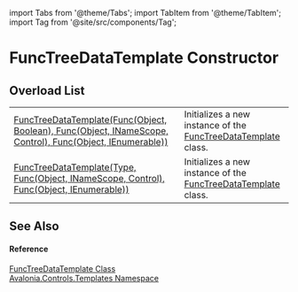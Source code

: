 import Tabs from '@theme/Tabs'; 
import TabItem from '@theme/TabItem'; 
import Tag from '@site/src/components/Tag'; 

# FuncTreeDataTemplate Constructor


## Overload List
<table>
<tr>
<td><a href="M_Avalonia_Controls_Templates_FuncTreeDataTemplate__ctor">FuncTreeDataTemplate(Func(Object, Boolean), Func(Object, INameScope, Control), Func(Object, IEnumerable))</a></td>
<td>Initializes a new instance of the <a href="T_Avalonia_Controls_Templates_FuncTreeDataTemplate">FuncTreeDataTemplate</a> class.</td>
</tr>
<tr>
<td><a href="M_Avalonia_Controls_Templates_FuncTreeDataTemplate__ctor_1">FuncTreeDataTemplate(Type, Func(Object, INameScope, Control), Func(Object, IEnumerable))</a></td>
<td>Initializes a new instance of the <a href="T_Avalonia_Controls_Templates_FuncTreeDataTemplate">FuncTreeDataTemplate</a> class.</td>
</tr>
</table>

## See Also


#### Reference
<a href="T_Avalonia_Controls_Templates_FuncTreeDataTemplate">FuncTreeDataTemplate Class</a>  
<a href="N_Avalonia_Controls_Templates">Avalonia.Controls.Templates Namespace</a>  
